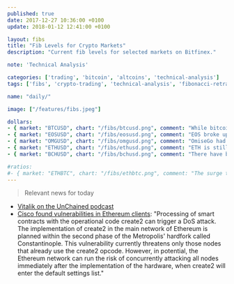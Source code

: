 ```yaml
---
published: true
date: 2017-12-27 10:36:00 +0100
update: 2018-01-12 12:41:00 +0100

layout: fibs
title: "Fib Levels for Crypto Markets"
description: "Current fib levels for selected markets on Bitfinex."

note: 'Technical Analysis'

categories: ['trading', 'bitcoin', 'altcoins', 'technical-analysis']
tags: ['fibs', 'crypto-trading', 'technical-analysis', 'fibonacci-retracement']

name: "daily/"

image: ["/features/fibs.jpeg"]

dollars:
- { market: "BTCUSD", chart: "/fibs/btcusd.png", comment: "While bitcoin is still in the danger of panic selloff, the bottom wicks, bbands and bull divergences (not on this chart) are looking positive. The bad news is there is plenty of resistance right where it sits (the dotted lines) from old candle closes. On top of that, the weekend is coming where the volume is typically lower, but the sentiment seems to be there's plenty of cash on the sidelines ready to pull the trigger once the market shows some action in either direction." }
- { market: "EOSUSD", chart: "/fibs/eosusd.png", comment: "EOS broke upwards out of the consolidation zone, which is bullish and targeting the next fibs for retracements (next one at cca 18USD). There could be a throwback to previous ATH before it continues to surge though." }
- { market: "OMGUSD", chart: "/fibs/omgusd.png", comment: "OmiseGo had a surge through the previous ATH (21.5 USD) and stopped at the next fib (29.2 USD). Consolidation from there looks complete now, with throwback to the previous ATH." }
- { market: "ETHUSD", chart: "/fibs/ethusd.png", comment: "ETH is still finishing its bounce. Other than fibs, there will be some double top resistance and ETH could be making a consolidation range - which would mean one more drop down." }
- { market: "BCHUSD", chart: "/fibs/bchusd.png", comment: "There have been some voices that BCH is nearing the end of its consolidation and there could be a surge soon. It is based more on news and social media rather than TA though." }

#ratios:
#- { market: "ETHBTC", chart: "/fibs/ethbtc.png", comment: "The surge to .1 BTC was indeed stopped by the bband. On the next push, there will be some resistance on the candle closes at .089 but the action depends on both ETHUSD and BTCUSD actions now." }
---
```



> Relevant news for today

* [Vitalik on the UnChained podcast](https://tunein.com/radio/Unchained-Big-Ideas-From-The-Worlds-Of-Blockchain-And-Fintech-p887100/)
* [Cisco found vulnerabilities in Ethereum clients](https://hype.codes/cisco-found-many-vulnerabilities-ethereums-clients): "Processing of smart contracts with the operational code create2 can trigger a DoS attack. The implementation of create2 in the main network of Ethereum is planned within the second phase of the Metropolis' hardfork called Constantinople. This vulnerability currently threatens only those nodes that already use the create2 opcode. However, in potential, the Ethereum network can run the risk of concurrently attacking all nodes immediately after the implementation of the hardware, when create2 will enter the default settings list."
